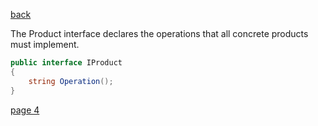 [back](./page02.md)

The Product interface declares the operations that all concrete products must implement.

```csharp
public interface IProduct
{
    string Operation();
}

```


[page 4](./page04.md)
